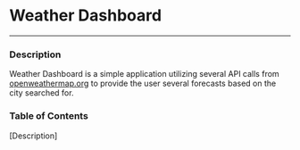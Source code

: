 # Weather Dashboard

---

### Description

Weather Dashboard is a simple application utilizing several API calls from [openweathermap.org](openweathermap.org) to provide the user several forecasts based on the city searched for.

### Table of Contents

[Description]
